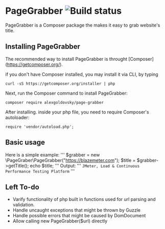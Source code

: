 # PageGrabber ![Build status](https://img.shields.io/circleci/project/AlexGoldovsky/PageGrabber.svg)
PageGrabber is a Composer package the makes it easy to grab website's title.

## Installing PageGrabber
The recommended way to install PageGrabber is throught [Composer] (https://getcomposer.org/).

if you don't have Composer installed, you may install it via CLI, by typing
```
curl -sS https://getcomposer.org/installer | php
```
Next, run the Composer command to install PageGrabber:
```
composer require alexgoldovsky/page-grabber
```
After installing.
inside your php file, you need to require Composer's autoloader:
```
require 'vendor/autoload.php';
```

## Basic usage

Here is a simple example:
'''
$grabber = new \PageGraber\PageGrabber("https://blazemeter.com");
$title = $grabber->getTitle();
echo $title;
'''
Output:
'''
`JMeter, Load & Continuous Performance Testing Platform`
'''
## Left To-do
- Varify functionality of php built in functions used for url parsing and validation.
- Handle uncaught exceptions that might be thrown by Guzzle
- Handle possible errors that might be caused by DomDocument
- Allow calling new PageGrabber($url) directly
